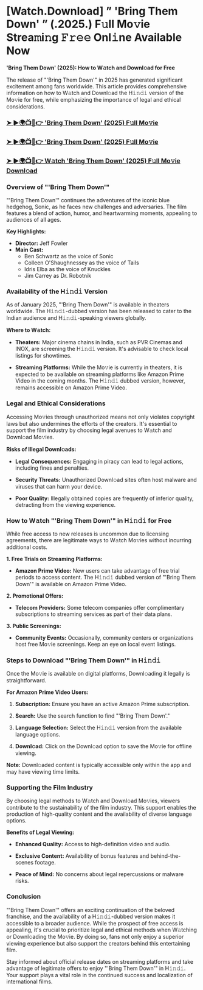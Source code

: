 # [Watch.Download] ” 'Bring Them Down' ” (.2025.) F𝚞ll Mo𝚟ie Strea𝚖i𝚗g 𝙵𝚛𝚎𝚎 Onl𝚒ne Available Now

**'Bring Them Down' (2025): How to W𝚊tch and Downl𝚘ad for Free**

The release of "'Bring Them Down'" in 2025 has generated significant excitement among fans worldwide. This article provides comprehensive information on how to W𝚊tch and Downl𝚘ad the H𝚒𝚗𝚍𝚒 version of the Mo𝚟ie for free, while emphasizing the importance of legal and ethical considerations.

<h3><a href="https://t.co/JT6YVi5dzH">➤ ►🌍📺📱👉 'Bring Them Down' (2025) F𝚞ll Mo𝚟ie</a></h3>

<h3><a href="https://t.co/JT6YVi5dzH">➤ ►🌍📺📱👉 'Bring Them Down' (2025) F𝚞ll Mo𝚟ie</a></h3>

<h3><a href="https://t.co/JT6YVi5dzH">➤ ►🌍📺📱👉 W𝚊tch 'Bring Them Down' (2025) F𝚞ll Mo𝚟ie Downl𝚘ad</a></h3>

### Overview of "'Bring Them Down'"

"'Bring Them Down'" continues the adventures of the iconic blue hedgehog, Sonic, as he faces new challenges and adversaries. The film features a blend of action, humor, and heartwarming moments, appealing to audiences of all ages.

**Key Highlights:**

- **Director:** Jeff Fowler
- **Main Cast:**
  - Ben Schwartz as the voice of Sonic
  - Colleen O'Shaughnessey as the voice of Tails
  - Idris Elba as the voice of Knuckles
  - Jim Carrey as Dr. Robotnik
  
### Availability of the H𝚒𝚗𝚍𝚒 Version

As of January 2025, "'Bring Them Down'" is available in theaters worldwide. The H𝚒𝚗𝚍𝚒-dubbed version has been released to cater to the Indian audience and H𝚒𝚗𝚍𝚒-speaking viewers globally.

**Where to W𝚊tch:**

- **Theaters:** Major cinema chains in India, such as PVR Cinemas and INOX, are screening the H𝚒𝚗𝚍𝚒 version. It's advisable to check local listings for showtimes.

- **Streaming Platforms:** While the Mo𝚟ie is currently in theaters, it is expected to be available on streaming platforms like Amazon Prime Video in the coming months. The H𝚒𝚗𝚍𝚒 dubbed version, however, remains accessible on Amazon Prime Video. 

### Legal and Ethical Considerations

Accessing Mo𝚟ies through unauthorized means not only violates copyright laws but also undermines the efforts of the creators. It's essential to support the film industry by choosing legal avenues to W𝚊tch and Downl𝚘ad Mo𝚟ies.

**Risks of Illegal Downl𝚘ads:**

- **Legal Consequences:** Engaging in piracy can lead to legal actions, including fines and penalties.

- **Security Threats:** Unauthorized Downl𝚘ad sites often host malware and viruses that can harm your device.

- **Poor Quality:** Illegally obtained copies are frequently of inferior quality, detracting from the viewing experience.

### How to W𝚊tch "'Bring Them Down'" in H𝚒𝚗𝚍𝚒 for Free

While free access to new releases is uncommon due to licensing agreements, there are legitimate ways to W𝚊tch Mo𝚟ies without incurring additional costs.

**1. Free Trials on Streaming Platforms:**

- **Amazon Prime Video:** New users can take advantage of free trial periods to access content. The H𝚒𝚗𝚍𝚒 dubbed version of "'Bring Them Down'" is available on Amazon Prime Video. 

**2. Promotional Offers:**

- **Telecom Providers:** Some telecom companies offer complimentary subscriptions to streaming services as part of their data plans.

**3. Public Screenings:**

- **Community Events:** Occasionally, community centers or organizations host free Mo𝚟ie screenings. Keep an eye on local event listings.

### Steps to Downl𝚘ad "'Bring Them Down'" in H𝚒𝚗𝚍𝚒

Once the Mo𝚟ie is available on digital platforms, Downl𝚘ading it legally is straightforward.

**For Amazon Prime Video Users:**

1. **Subscription:** Ensure you have an active Amazon Prime subscription.

2. **Search:** Use the search function to find "'Bring Them Down'."

3. **Language Selection:** Select the H𝚒𝚗𝚍𝚒 version from the available language options.

4. **Downl𝚘ad:** Click on the Downl𝚘ad option to save the Mo𝚟ie for offline viewing.

**Note:** Downl𝚘aded content is typically accessible only within the app and may have viewing time limits.

### Supporting the Film Industry

By choosing legal methods to W𝚊tch and Downl𝚘ad Mo𝚟ies, viewers contribute to the sustainability of the film industry. This support enables the production of high-quality content and the availability of diverse language options.

**Benefits of Legal Viewing:**

- **Enhanced Quality:** Access to high-definition video and audio.

- **Exclusive Content:** Availability of bonus features and behind-the-scenes footage.

- **Peace of Mind:** No concerns about legal repercussions or malware risks.

### Conclusion

"'Bring Them Down'" offers an exciting continuation of the beloved franchise, and the availability of a H𝚒𝚗𝚍𝚒-dubbed version makes it accessible to a broader audience. While the prospect of free access is appealing, it's crucial to prioritize legal and ethical methods when W𝚊tching or Downl𝚘ading the Mo𝚟ie. By doing so, fans not only enjoy a superior viewing experience but also support the creators behind this entertaining film.

Stay informed about official release dates on streaming platforms and take advantage of legitimate offers to enjoy "'Bring Them Down'" in H𝚒𝚗𝚍𝚒. Your support plays a vital role in the continued success and localization of international films. 
